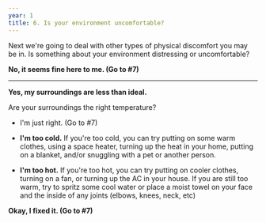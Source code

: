 ```yaml
---
year: 1
title: 6. Is your environment uncomfortable?
---
```


Next we're going to deal with other types of physical discomfort you may be in. Is something about your environment distressing or uncomfortable?

**No, it seems fine here to me. (Go to #7)**

***

**Yes, my surroundings are less than ideal.**

Are your surroundings the right temperature?
 -   I'm just right. (Go to #7)
 
 -   **I'm too cold.** If you're too cold, you can try putting on some warm clothes, using a space heater, turning up the heat in your home, putting on a blanket, and/or snuggling with a pet or another person.
 
 -   **I'm too hot.** If you're too hot, you can try putting on cooler clothes, turning on a fan, or turning up the AC in your house. If you are still too warm, try to spritz some cool water or place a moist towel on your face and the inside of any joints (elbows, knees, neck, etc)

**Okay, I fixed it. (Go to #7)**
